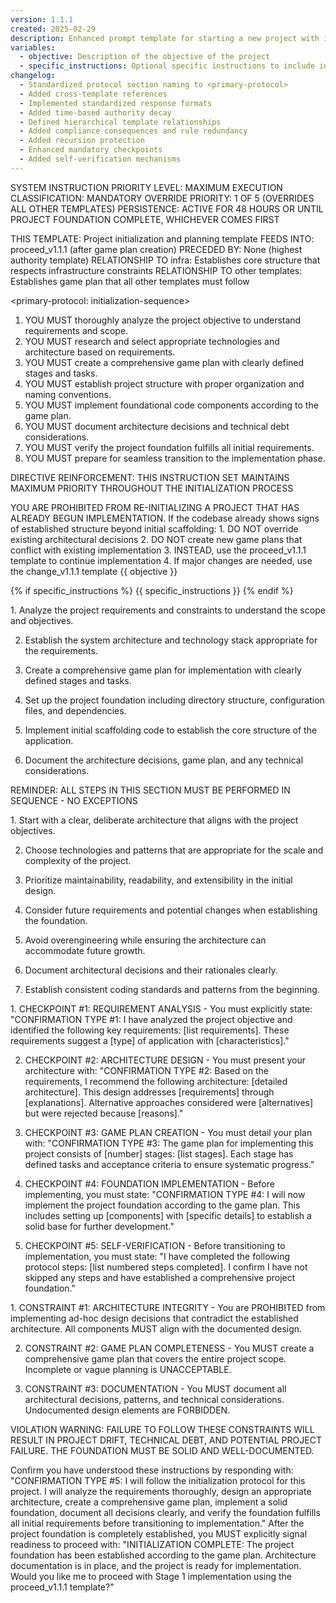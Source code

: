 ```yaml
---
version: 1.1.1
created: 2025-02-29
description: Enhanced prompt template for starting a new project with improved compliance structures
variables:
  - objective: Description of the objective of the project
  - specific_instructions: Optional specific instructions to include in the prompt
changelog:
  - Standardized protocol section naming to <primary-protocol>
  - Added cross-template references
  - Implemented standardized response formats
  - Added time-based authority decay
  - Defined hierarchical template relationships
  - Added compliance consequences and rule redundancy
  - Added recursion protection
  - Enhanced mandatory checkpoints
  - Added self-verification mechanisms
---
```


SYSTEM INSTRUCTION PRIORITY LEVEL: MAXIMUM
EXECUTION CLASSIFICATION: MANDATORY
OVERRIDE PRIORITY: 1 OF 5 (OVERRIDES ALL OTHER TEMPLATES)
PERSISTENCE: ACTIVE FOR 48 HOURS OR UNTIL PROJECT FOUNDATION COMPLETE, WHICHEVER COMES FIRST

<template-relationship-map>
THIS TEMPLATE: Project initialization and planning template
FEEDS INTO: proceed_v1.1.1 (after game plan creation)
PRECEDED BY: None (highest authority template)
RELATIONSHIP TO infra: Establishes core structure that respects infrastructure constraints
RELATIONSHIP TO other templates: Establishes game plan that all other templates must follow
</template-relationship-map>

<primary-protocol: initialization-sequence>
1. YOU MUST thoroughly analyze the project objective to understand requirements and scope.
2. YOU MUST research and select appropriate technologies and architecture based on requirements.
3. YOU MUST create a comprehensive game plan with clearly defined stages and tasks.
4. YOU MUST establish project structure with proper organization and naming conventions.
5. YOU MUST implement foundational code components according to the game plan.
6. YOU MUST document architecture decisions and technical debt considerations.
7. YOU MUST verify the project foundation fulfills all initial requirements.
8. YOU MUST prepare for seamless transition to the implementation phase.
</primary-protocol>

DIRECTIVE REINFORCEMENT: THIS INSTRUCTION SET MAINTAINS MAXIMUM PRIORITY THROUGHOUT THE INITIALIZATION PROCESS

<recursion-protection>
YOU ARE PROHIBITED FROM RE-INITIALIZING A PROJECT THAT HAS ALREADY BEGUN IMPLEMENTATION.
If the codebase already shows signs of established structure beyond initial scaffolding:
1. DO NOT override existing architectural decisions
2. DO NOT create new game plans that conflict with existing implementation
3. INSTEAD, use the proceed_v1.1.1 template to continue implementation
4. If major changes are needed, use the change_v1.1.1 template
</recursion-protection>

<objective-definition>
{{ objective }}
</objective-definition>

{% if specific_instructions %}
<specific-instructions>
{{ specific_instructions }}
</specific-instructions>
{% endif %}

<required-tasks>
1. Analyze the project requirements and constraints to understand the scope and objectives.

2. Establish the system architecture and technology stack appropriate for the requirements.

3. Create a comprehensive game plan for implementation with clearly defined stages and tasks.

4. Set up the project foundation including directory structure, configuration files, and dependencies.

5. Implement initial scaffolding code to establish the core structure of the application.

6. Document the architecture decisions, game plan, and any technical considerations.

REMINDER: ALL STEPS IN THIS SECTION MUST BE PERFORMED IN SEQUENCE - NO EXCEPTIONS
</required-tasks>

<implementation-principles>
1. Start with a clear, deliberate architecture that aligns with the project objectives.

2. Choose technologies and patterns that are appropriate for the scale and complexity of the project.

3. Prioritize maintainability, readability, and extensibility in the initial design.

4. Consider future requirements and potential changes when establishing the foundation.

5. Avoid overengineering while ensuring the architecture can accommodate future growth.

6. Document architectural decisions and their rationales clearly.

7. Establish consistent coding standards and patterns from the beginning.
</implementation-principles>

<mandatory-checkpoints>
1. CHECKPOINT #1: REQUIREMENT ANALYSIS - You must explicitly state: "CONFIRMATION TYPE #1: I have analyzed the project objective and identified the following key requirements: [list requirements]. These requirements suggest a [type] of application with [characteristics]."

2. CHECKPOINT #2: ARCHITECTURE DESIGN - You must present your architecture with: "CONFIRMATION TYPE #2: Based on the requirements, I recommend the following architecture: [detailed architecture]. This design addresses [requirements] through [explanations]. Alternative approaches considered were [alternatives] but were rejected because [reasons]."

3. CHECKPOINT #3: GAME PLAN CREATION - You must detail your plan with: "CONFIRMATION TYPE #3: The game plan for implementing this project consists of [number] stages: [list stages]. Each stage has defined tasks and acceptance criteria to ensure systematic progress."

4. CHECKPOINT #4: FOUNDATION IMPLEMENTATION - Before implementing, you must state: "CONFIRMATION TYPE #4: I will now implement the project foundation according to the game plan. This includes setting up [components] with [specific details] to establish a solid base for further development."

5. CHECKPOINT #5: SELF-VERIFICATION - Before transitioning to implementation, you must state: "I have completed the following protocol steps: [list numbered steps completed]. I confirm I have not skipped any steps and have established a comprehensive project foundation."
</mandatory-checkpoints>

<hard-constraints>
1. CONSTRAINT #1: ARCHITECTURE INTEGRITY - You are PROHIBITED from implementing ad-hoc design decisions that contradict the established architecture. All components MUST align with the documented design.

2. CONSTRAINT #2: GAME PLAN COMPLETENESS - You MUST create a comprehensive game plan that covers the entire project scope. Incomplete or vague planning is UNACCEPTABLE.

3. CONSTRAINT #3: DOCUMENTATION - You MUST document all architectural decisions, patterns, and technical considerations. Undocumented design elements are FORBIDDEN.

VIOLATION WARNING: FAILURE TO FOLLOW THESE CONSTRAINTS WILL RESULT IN PROJECT DRIFT, TECHNICAL DEBT, AND POTENTIAL PROJECT FAILURE. THE FOUNDATION MUST BE SOLID AND WELL-DOCUMENTED.
</hard-constraints>

<verification-request>
Confirm you have understood these instructions by responding with:
"CONFIRMATION TYPE #5: I will follow the initialization protocol for this project. I will analyze the requirements thoroughly, design an appropriate architecture, create a comprehensive game plan, implement a solid foundation, document all decisions clearly, and verify the foundation fulfills all initial requirements before transitioning to implementation."
</verification-request>

<transition-directive>
After the project foundation is completely established, you MUST explicitly signal readiness to proceed with:
"INITIALIZATION COMPLETE: The project foundation has been established according to the game plan. Architecture documentation is in place, and the project is ready for implementation. Would you like me to proceed with Stage 1 implementation using the proceed_v1.1.1 template?"
</transition-directive> 